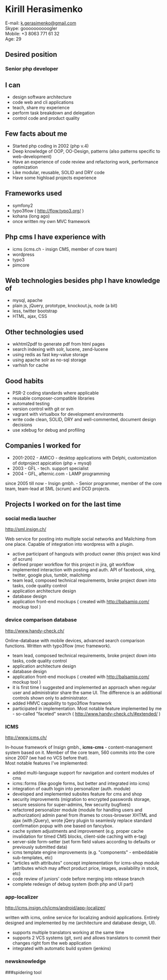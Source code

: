 # Kirill Herasimenko

E-mail: k.gerasimenko@gmail.com  
Skype: goooooooooogler  
Mobile: +3 8063 771 61 32  
Age: 29  

## Desired position

### Senior php developer

## I can

 - design software architecture
 - code web and cli applications
 - teach, share my experience
 - perform task breakdown and delegation
 - control code and product quality

## Few facts about me

 - Started php coding in 2002 (php v.4)
 - Deep knowledge of OOP, OO-Design, patterns (also patterns specific to web-development)
 - Have an experience of code review and refactoring work, performance optimization
 - Like modular, reusable, SOLID and DRY code
 - Have some highload projects experience

## Frameworks used

 - symfony2
 - typo3flow ( http://flow.typo3.org/ )
 - kohana (long ago)
 - once written my own MVC framework

## Php cms I have experience with

 - icms (icms.ch - insign CMS, member of core team)
 - wordpress
 - typo3
 - pimcore

## Web technologies besides php I have knowledge of

 - mysql, apache
 - plain js, jQuery, prototype, knockout.js, node (a bit)
 - less, twitter bootstrap
 - HTML, ajax, CSS

## Other technologies used

 - wkhtml2pdf to generate pdf from html pages
 - search indexing with solr, lucene, zend-lucene
 - using redis as fast key-value storage
 - using apache solr as no-sql storage
 - varhish for cache

## Good habits

 - PSR-2 coding standards where applicable
 - reusable composer-compatible libraries
 - automated testing
 - version control with git or svn
 - vagrant with virtualbox for development environments
 - write code clean, SOLID, DRY and well-commented, document design decisions
 - use xdebug for debug and profiling

## Companies I worked for

 - 2001-2002 - AMICO - desktop applications with Delphi, customization of dotproject appication (php + mysql)
 - 2003 - GFL - tech. support specialist
 - 2004 - GFL, afternic.com - LAMP programming

since 2005 till now - Insign gmbh. - Senior programmer, member of the core team, team-lead at SML (scrum) and DCD projects.

## Projects I worked on for the last time

### social media laucher

http://sml.insign.ch/

Web service for posting into multiple social networks and Mailchimp from one place. Capable of integration into wordpress with a plugin.

  - active participant of hangouts with product owner (this project was kind of scrum)
  - defined proper workflow for this project in jira, git workflow
  - implemented interaction with posting and auth. API of facebook, xing, twitter, google plus, tumblr, mailchimp
  - team lead, composed technical requirements, broke project down into tasks, code quality control
  - application architecture design
  - database design
  - application front-end mockups ( created with http://balsamiq.com/ mockup tool )

### device comparison database 

http://www.handy-check.ch/

Online-database with mobile devices, advanced search comparison functions. Written with typo3flow (mvc framework).

  - team lead, composed technical requirements, broke project down into tasks, code quality control
  - application architecture design
  - database design
  - application front-end mockups ( created with http://balsamiq.com/ mockup tool )
  - it is first time I suggested and implemented an approach when regular user and administrator share the same UI. The difference is an additional controls shown only to administrator.
  - added HMVC capability to typo3flow framework
  - participated in implementation. Most notable feature implemented by me - so-called "faceted" search ( http://www.handy-check.ch/#extended/ )

### ICMS

http://www.icms.ch/

In-house framework of Insign gmbh., **icms-cms** - content-management system based on it. Member of the core team, 560 commits into the core since 2007 (we had no VCS before that).  
Most notable features I've implemented:

  - added multi-language support for navigation and content modules of cms
  - icms::forms (like google forms, but better and integrated into icms)
  - integration of oauth login into personalizer (auth. module)
  - developed and implemented subsites feature for cms and shop
  - security improvements (migration to encrypted passwords storage, secure sessions for super-admins, few security bugfixes)
  - refactored personalizer module (module for handling users and authorization) admin panel  from iframes to cross-browser XHTML and ajax (with jQuery), wrote jQery plugin to seamlesly replace standard confirmation popup with one based on fancybox.
  - cache system adjustments and improvement (e.g. proper cache invalidation for timed CMS blocks, client-side caching with e-tag)
  - server-side form-setter (set form field values according to defaults or previously submitted data)
  - icms template engine improvements (e.g. "components" - embeddable sub-templates, etc)
  - "articles with attributes" concept implementation for icms-shop module (attributes which may affect product price, images, availability in stock, etc)
  - code review of juniors' code before merging into release branch
  - complete redesign of debug system (both php and UI part)

### app-localizer

http://icms.insign.ch/icms/android/app-localizer/

written with icms, online service for localizing android applications. Entirely designed and implemented by me (architecture and database design, UI).
  - supports multiple translators working at the same time
  - supports 2 VCS systems (git, svn) and allows translators to commit their changes right fom the web application
  - integrated with automatic build system (jenkins)

### newsknowledge

###spidering tool